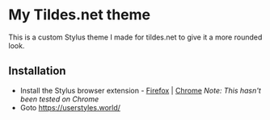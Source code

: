 # My Tildes.net theme  
This is a custom Stylus theme I made for tildes.net to give it a more rounded look.

## Installation  
 - Install the Stylus browser extension - [Firefox](https://addons.mozilla.org/en-US/firefox/addon/styl-us/) | [Chrome](https://chrome.google.com/webstore/detail/stylus/clngdbkpkpeebahjckkjfobafhncgmne)
  _Note: This hasn't been tested on Chrome_
 - Goto https://userstyles.world/
